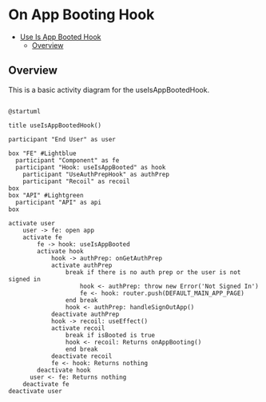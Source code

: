 # On App Booting Hook

<!-- TOC -->

- [Use Is App Booted Hook](#use-is-app-booted-hook)
  - [Overview](#overview)

<!-- /TOC -->

## Overview
This is a basic activity diagram for the useIsAppBootedHook.


```plantuml

@startuml

title useIsAppBootedHook()

participant "End User" as user

box "FE" #Lightblue
  participant "Component" as fe
  participant "Hook: useIsAppBooted" as hook
	participant "UseAuthPrepHook" as authPrep
	participant "Recoil" as recoil
box
box "API" #Lightgreen
  participant "API" as api
box

activate user
	user -> fe: open app
	activate fe
		fe -> hook: useIsAppBooted
		activate hook
			hook -> authPrep: onGetAuthPrep
			activate authPrep
				break if there is no auth prep or the user is not signed in
					hook <- authPrep: throw new Error('Not Signed In')
					fe <- hook: router.push(DEFAULT_MAIN_APP_PAGE)
				end break
				hook <- authPrep: handleSignOutApp()
			deactivate authPrep
			hook -> recoil: useEffect()
			activate recoil
				break if isBooted is true
			  	hook <- recoil: Returns onAppBooting()
				end break
			deactivate recoil
			fe <- hook: Returns nothing
		deactivate hook
	  user <- fe: Returns nothing
	deactivate fe
deactivate user





